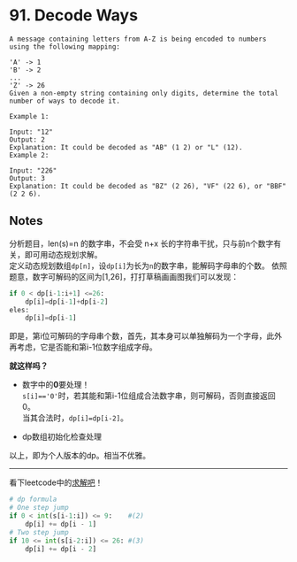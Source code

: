 # 91. Decode Ways
```
A message containing letters from A-Z is being encoded to numbers using the following mapping:

'A' -> 1
'B' -> 2
...
'Z' -> 26
Given a non-empty string containing only digits, determine the total number of ways to decode it.

Example 1:

Input: "12"
Output: 2
Explanation: It could be decoded as "AB" (1 2) or "L" (12).
Example 2:

Input: "226"
Output: 3
Explanation: It could be decoded as "BZ" (2 26), "VF" (22 6), or "BBF" (2 2 6).
```

## Notes

分析题目，len(s)=n 的数字串，不会受 n+x 长的字符串干扰，只与前n个数字有关，即可用动态规划求解。  
定义动态规划数组`dp[n]`，设`dp[i]`为长为`n`的数字串，能解码字母串的个数。
依照题意，数字可解码的区间为[1,26]，打打草稿画画图我们可以发现：
```python
if 0 < dp[i-1:i+1] <=26:
    dp[i]=dp[i-1]+dp[i-2]
eles:
    dp[i]=dp[i-1]
```
即是，第i位可解码的字母串个数，首先，其本身可以单独解码为一个字母，此外再考虑，它是否能和第i-1位数字组成字母。  

**就这样吗？**  
- 数字中的**0**要处理！  
`s[i]=='0'`时，若其能和第i-1位组成合法数字串，则可解码，否则直接返回0。  
当其合法时，`dp[i]=dp[i-2]`。

- dp数组初始化检查处理

以上，即为个人版本的dp。相当不优雅。

---

看下leetcode中的[求解吧](https://leetcode.com/problems/decode-ways/discuss/253018/Python%3A-Easy-to-understand-explanation-bottom-up-dynamic-programming)！  
```python
# dp formula
# One step jump
if 0 < int(s[i-1:i]) <= 9:    #(2)
	dp[i] += dp[i - 1]
# Two step jump
if 10 <= int(s[i-2:i]) <= 26: #(3)
	dp[i] += dp[i - 2]
```